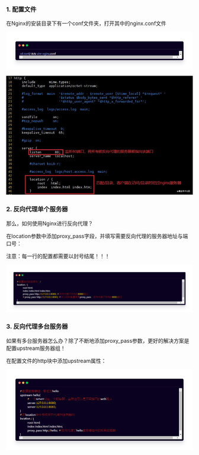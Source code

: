 ### 1. 配置文件

在Nginx的安装目录下有一个conf文件夹，打开其中的nginx.conf文件

![img](image/1690640599702-37b6eb67-614b-41a7-a079-feee42015339.jpeg)

![img](image/1690640628976-93abead2-0ef0-49e1-8452-8dbf192f34d7.jpeg)



### 2. 反向代理单个服务器

那么，如何使用Nginx进行反向代理？

在location参数中添加proxy_pass字段，并填写需要反向代理的服务器地址与端口号：

注意：每一行的配置都需要以封号结尾！！！

![img](image/1690640851643-49849986-2472-4ee7-9165-1ab7e782b87e.jpeg)



### 3. 反向代理多台服务器

如果有多台服务器怎么办？除了不断地添加proxy_pass参数，更好的解决方案是配置upstream服务器组！

在配置文件的http块中添加upstream属性：



![img](image/1690640971850-ed8616f5-0752-4a38-a047-ec6b4c05f7d4.jpeg)